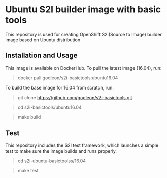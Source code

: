 # Ubuntu S2I builder image with basic tools
This repository is used for creating OpenShift S2I(Source to Image) builder image based on Ubuntu distribution

## Installation and Usage

This image is available on DockerHub. To pull the latest image (16.04), run:

> docker pull godleon/s2i-basictools:ubuntu16.04


To build the base image for 16.04 from scratch, run:

> git clone https://github.com/godleon/s2i-basictools.git

> cd s2i-basictools/ubuntu16.04

> make build


## Test

This repository includes the S2I test framework, which launches a simple test to make sure the image builds and runs properly.

> cd s2i-ubuntu-basictoolss/16.04

> make test